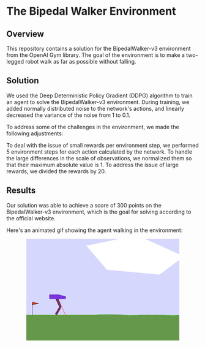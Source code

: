 # The Bipedal Walker Environment
## Overview
This repository contains a solution for the BipedalWalker-v3 environment from the OpenAI Gym library. The goal of the environment is to make a two-legged robot walk as far as possible without falling.

## Solution
We used the Deep Deterministic Policy Gradient (DDPG) algorithm to train an agent to solve the BipedalWalker-v3 environment. During training, we added normally distributed noise to the network's actions, and linearly decreased the variance of the noise from 1 to 0.1.

To address some of the challenges in the environment, we made the following adjustments:

To deal with the issue of small rewards per environment step, we performed 5 environment steps for each action calculated by the network.
To handle the large differences in the scale of observations, we normalized them so that their maximum absolute value is 1.
To address the issue of large rewards, we divided the rewards by 20.
## Results
Our solution was able to achieve a score of 300 points on the BipedalWalker-v3 environment, which is the goal for solving according to the official website.

Here's an animated gif showing the agent walking in the environment:

<p align="center">
  <img src="https://github.com/Jens21/Solving-Gym-with-DDPG/blob/main/Box2D/BipedalWalker/doc/screen.gif" width="400">
</p>
